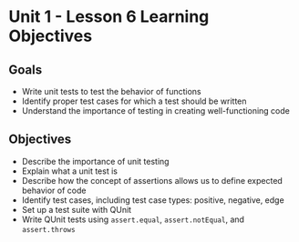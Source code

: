 # Unit 1 - Lesson 6 Learning Objectives

## Goals

- Write unit tests to test the behavior of functions
- Identify proper test cases for which a test should be written
- Understand the importance of testing in creating well-functioning code

## Objectives

- Describe the importance of unit testing
- Explain what a unit test is
- Describe how the concept of assertions allows us to define expected behavior of code
- Identify test cases, including test case types: positive, negative, edge
- Set up a test suite with QUnit
- Write QUnit tests using `assert.equal`, `assert.notEqual`, and `assert.throws`
